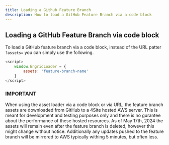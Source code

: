 ```yaml
---
title: Loading a Github Feature Branch
description: How to load a GitHub Feature Branch via a code block
---
```


## Loading a GitHub Feature Branch via code block

To load a GitHub feature branch via a code block, instead of the URL patter `?assets=` you can simply use the following.

```javascript
<script>
    window.EngridLoader = {
        assets: 'feature-branch-name'
    }
</script>
```

### IMPORTANT

When using the asset loader via a code block or via URL, the feature branch assets are downloaded from GitHub to a 4Site hosted AWS server. This is meant for development and testing purposes only and there is no gurantee about the performance of these hosted resources. As of May 17th, 2024 the assets will remain even after the feature branch is deleted, however this might change without notice. Additionally any updates pushed to the feature branch will be mirrored to AWS typically withing 5 minutes, but often less.
